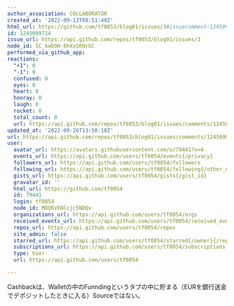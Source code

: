 ```yaml
---
author_association: COLLABORATOR
created_at: '2022-09-13T08:51:40Z'
html_url: https://github.com/tf0053/blog01/issues/3#issuecomment-1245099714
id: 1245099714
issue_url: https://api.github.com/repos/tf0053/blog01/issues/3
node_id: IC_kwDOH-6hXs5KNrbC
performed_via_github_app: 
reactions:
  "+1": 0
  "-1": 0
  confused: 0
  eyes: 0
  heart: 0
  hooray: 0
  laugh: 0
  rocket: 0
  total_count: 0
  url: https://api.github.com/repos/tf0053/blog01/issues/comments/1245099714/reactions
updated_at: '2022-09-26T13:50:18Z'
url: https://api.github.com/repos/tf0053/blog01/issues/comments/1245099714
user:
  avatar_url: https://avatars.githubusercontent.com/u/79441?v=4
  events_url: https://api.github.com/users/tf0054/events{/privacy}
  followers_url: https://api.github.com/users/tf0054/followers
  following_url: https://api.github.com/users/tf0054/following{/other_user}
  gists_url: https://api.github.com/users/tf0054/gists{/gist_id}
  gravatar_id: ''
  html_url: https://github.com/tf0054
  id: 79441
  login: tf0054
  node_id: MDQ6VXNlcjc5NDQx
  organizations_url: https://api.github.com/users/tf0054/orgs
  received_events_url: https://api.github.com/users/tf0054/received_events
  repos_url: https://api.github.com/users/tf0054/repos
  site_admin: false
  starred_url: https://api.github.com/users/tf0054/starred{/owner}{/repo}
  subscriptions_url: https://api.github.com/users/tf0054/subscriptions
  type: User
  url: https://api.github.com/users/tf0054

---
```

Cashbackは、Walletの中のFunndingというタブの中に貯まる（EURを銀行送金でデポジットしたときに入る）Sourceではない。